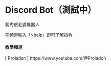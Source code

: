 # Discord Bot（測試中）
<p>裴秀珉老婆機器人</p>
<p>在頻道輸入「>help」即可了解指令</p>
<h4>教學頻道</h4>
[ Proladon ] https://www.youtube.com/@Proladon
